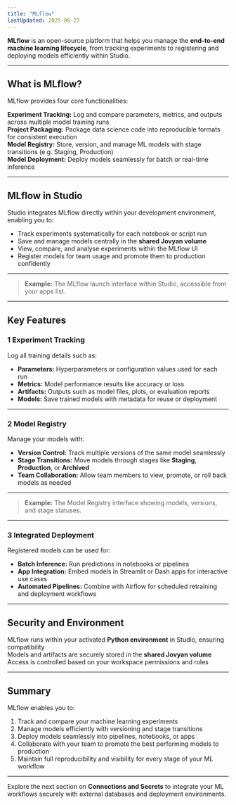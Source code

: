 ```yaml
---
title: "MLflow"
lastUpdated: 2025-06-27
---
```


**MLflow** is an open-source platform that helps you manage the **end-to-end machine learning lifecycle**, from tracking experiments to registering and deploying models efficiently within Studio.

---

## What is MLflow?

MLflow provides four core functionalities:

 **Experiment Tracking:** Log and compare parameters, metrics, and outputs across multiple model training runs  
 **Project Packaging:** Package data science code into reproducible formats for consistent execution  
 **Model Registry:** Store, version, and manage ML models with stage transitions (e.g. Staging, Production)  
 **Model Deployment:** Deploy models seamlessly for batch or real-time inference

---

## MLflow in Studio

Studio integrates MLflow directly within your development environment, enabling you to:

- Track experiments systematically for each notebook or script run  
- Save and manage models centrally in the **shared Jovyan volume**  
- View, compare, and analyse experiments within the MLflow UI  
- Register models for team usage and promote them to production confidently

---

<!-- ![MLflow Launch Screen](../../../../assets/workspace/studio/mlflow/mlflow-launch.png) -->

> **Example:** The MLflow launch interface within Studio, accessible from your apps list.

---

## Key Features

### 1 Experiment Tracking

Log all training details such as:

- **Parameters:** Hyperparameters or configuration values used for each run  
- **Metrics:** Model performance results like accuracy or loss  
- **Artifacts:** Outputs such as model files, plots, or evaluation reports  
- **Models:** Save trained models with metadata for reuse or deployment

---

### 2 Model Registry

Manage your models with:

- **Version Control:** Track multiple versions of the same model seamlessly  
- **Stage Transitions:** Move models through stages like **Staging**, **Production**, or **Archived**  
- **Team Collaboration:** Allow team members to view, promote, or roll back models as needed

---

<!-- ![MLflow Model Registry](../../../../assets/workspace/studio/mlflow/mlflow-registry.png) -->

>  **Example:** The Model Registry interface showing models, versions, and stage statuses.

---

### 3 Integrated Deployment

Registered models can be used for:

- **Batch Inference:** Run predictions in notebooks or pipelines  
- **App Integration:** Embed models in Streamlit or Dash apps for interactive use cases  
- **Automated Pipelines:** Combine with Airflow for scheduled retraining and deployment workflows

---

## Security and Environment

 MLflow runs within your activated **Python environment** in Studio, ensuring compatibility  
 Models and artifacts are securely stored in the **shared Jovyan volume**  
 Access is controlled based on your workspace permissions and roles

---

##  Summary

MLflow enables you to:

1. Track and compare your machine learning experiments  
2. Manage models efficiently with versioning and stage transitions  
3. Deploy models seamlessly into pipelines, notebooks, or apps  
4. Collaborate with your team to promote the best performing models to production  
5. Maintain full reproducibility and visibility for every stage of your ML workflow

---

Explore the next section on **Connections and Secrets** to integrate your ML workflows securely with external databases and deployment environments.

